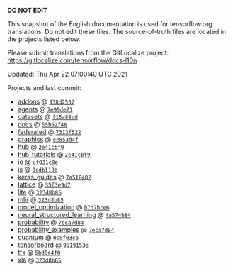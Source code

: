 __DO NOT EDIT__

This snapshot of the English documentation is used for tensorflow.org
translations. Do not edit these files. The source-of-truth files are located in
the projects listed below.

Please submit translations from the GitLocalize project: https://gitlocalize.com/tensorflow/docs-l10n

Updated: Thu Apr 22 07:00:40 UTC 2021

Projects and last commit:

- [addons](https://github.com/tensorflow/addons/tree/master/docs) @ <a href='https://github.com/tensorflow/addons/commit/938d2532630728a3b61a75dd8ba4c7694f56daed'><code>938d2532</code></a>
- [agents](https://github.com/tensorflow/agents/tree/master/docs) @ <a href='https://github.com/tensorflow/agents/commit/7e99de71585a360d79e9ffc6a12250249fd19047'><code>7e99de71</code></a>
- [datasets](https://github.com/tensorflow/datasets/tree/master/docs) @ <a href='https://github.com/tensorflow/datasets/commit/f15a88cd0c65c14481abf8bdaff8f9cd272a382c'><code>f15a88cd</code></a>
- [docs](https://github.com/tensorflow/docs/tree/master/site/en) @ <a href='https://github.com/tensorflow/docs/commit/55b52f468a938496930655f187531a9b8b129d02'><code>55b52f46</code></a>
- [federated](https://github.com/tensorflow/federated/tree/master/docs) @ <a href='https://github.com/tensorflow/federated/commit/7313f522a31484c605072c912fae97e456b4ac45'><code>7313f522</code></a>
- [graphics](https://github.com/tensorflow/graphics/tree/master/tensorflow_graphics/g3doc) @ <a href='https://github.com/tensorflow/graphics/commit/ee853d4fbd63352ad091c1bb69d4702ccd71a61a'><code>ee853d4f</code></a>
- [hub](https://github.com/tensorflow/hub/tree/master/docs) @ <a href='https://github.com/tensorflow/hub/commit/2e41cbf97349389ccce9774f73f88248eb08683b'><code>2e41cbf9</code></a>
- [hub_tutorials](https://github.com/tensorflow/hub/tree/master/examples/colab) @ <a href='https://github.com/tensorflow/hub/commit/2e41cbf97349389ccce9774f73f88248eb08683b'><code>2e41cbf9</code></a>
- [io](https://github.com/tensorflow/io/tree/master/docs) @ <a href='https://github.com/tensorflow/io/commit/cf031c9e457806851a1e1e37961f945b75e9b0f6'><code>cf031c9e</code></a>
- [js](https://github.com/tensorflow/tfjs-website/tree/master/docs) @ <a href='https://github.com/tensorflow/tfjs-website/commit/0cdb118b996428befb978671b8b8703ebd7e1c91'><code>0cdb118b</code></a>
- [keras_guides](https://github.com/tensorflow/docs/tree/snapshot-keras/site/en/guide/keras) @ <a href='https://github.com/tensorflow/docs/commit/7a518482b03a75f9bb3fb6fe08d5607c1cbfb59f'><code>7a518482</code></a>
- [lattice](https://github.com/tensorflow/lattice/tree/master/docs) @ <a href='https://github.com/tensorflow/lattice/commit/35f3e9d7da7f90a700d7a903e1818e82965f245c'><code>35f3e9d7</code></a>
- [lite](https://github.com/tensorflow/tensorflow/tree/master/tensorflow/lite/g3doc) @ <a href='https://github.com/tensorflow/tensorflow/commit/323d8b857216f20bf4266ea0a7876363d707aceb'><code>323d8b85</code></a>
- [mlir](https://github.com/tensorflow/tensorflow/tree/master/tensorflow/compiler/mlir/g3doc) @ <a href='https://github.com/tensorflow/tensorflow/commit/323d8b857216f20bf4266ea0a7876363d707aceb'><code>323d8b85</code></a>
- [model_optimization](https://github.com/tensorflow/model-optimization/tree/master/tensorflow_model_optimization/g3doc) @ <a href='https://github.com/tensorflow/model-optimization/commit/b7d7bce60c429af9c55724b057a8b6f88c0604ca'><code>b7d7bce6</code></a>
- [neural_structured_learning](https://github.com/tensorflow/neural-structured-learning/tree/master/g3doc) @ <a href='https://github.com/tensorflow/neural-structured-learning/commit/4a574b84c0a02e08ed3ef58e60284555e7e7c7e2'><code>4a574b84</code></a>
- [probability](https://github.com/tensorflow/probability/tree/master/tensorflow_probability/g3doc) @ <a href='https://github.com/tensorflow/probability/commit/7eca7d8457535d67829cbbbf22dcf13495833171'><code>7eca7d84</code></a>
- [probability_examples](https://github.com/tensorflow/probability/tree/master/tensorflow_probability/examples/jupyter_notebooks) @ <a href='https://github.com/tensorflow/probability/commit/7eca7d8457535d67829cbbbf22dcf13495833171'><code>7eca7d84</code></a>
- [quantum](https://github.com/tensorflow/quantum/tree/master/docs) @ <a href='https://github.com/tensorflow/quantum/commit/0c8f03cb84ddaab018658506edd5db3a3bbee322'><code>0c8f03cb</code></a>
- [tensorboard](https://github.com/tensorflow/tensorboard/tree/master/docs) @ <a href='https://github.com/tensorflow/tensorboard/commit/9519153ed2501bd3d6ca1ee5bb9c95e1d6975520'><code>9519153e</code></a>
- [tfx](https://github.com/tensorflow/tfx/tree/master/docs) @ <a href='https://github.com/tensorflow/tfx/commit/5bd0e4f00fad74821fb3772bc0a3f34f95a89e31'><code>5bd0e4f0</code></a>
- [xla](https://github.com/tensorflow/tensorflow/tree/master/tensorflow/compiler/xla/g3doc) @ <a href='https://github.com/tensorflow/tensorflow/commit/323d8b857216f20bf4266ea0a7876363d707aceb'><code>323d8b85</code></a>

